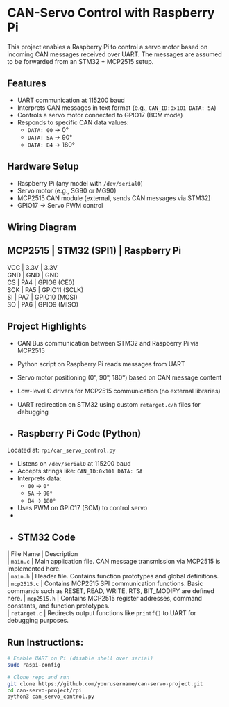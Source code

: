 # CAN-Servo Control with Raspberry Pi

This project enables a Raspberry Pi to control a servo motor based on incoming CAN messages received over UART. The messages are assumed to be forwarded from an STM32 + MCP2515 setup.

## Features

- UART communication at 115200 baud
- Interprets CAN messages in text format (e.g., `CAN_ID:0x101 DATA: 5A`)
- Controls a servo motor connected to GPIO17 (BCM mode)
- Responds to specific CAN data values:
  - `DATA: 00` → 0°
  - `DATA: 5A` → 90°
  - `DATA: B4` → 180°

## Hardware Setup

- Raspberry Pi (any model with `/dev/serial0`)
- Servo motor (e.g., SG90 or MG90)
- MCP2515 CAN module (external, sends CAN messages via STM32)
- GPIO17 → Servo PWM control

## Wiring Diagram
MCP2515 | STM32 (SPI1) | Raspberry Pi  
--------------------------------  
VCC    | 3.3V         | 3.3V  
GND    | GND          | GND  
CS     | PA4          | GPIO8 (CE0)  
SCK    | PA5          | GPIO11 (SCLK)  
SI     | PA7          | GPIO10 (MOSI)  
SO     | PA6          | GPIO9 (MISO)  

## Project Highlights

- CAN Bus communication between STM32 and Raspberry Pi via MCP2515
- Python script on Raspberry Pi reads messages from UART
- Servo motor positioning (0°, 90°, 180°) based on CAN message content
- Low-level C drivers for MCP2515 communication (no external libraries)
- UART redirection on STM32 using custom `retarget.c/h` files for debugging

- ##  Raspberry Pi Code (Python)

Located at: `rpi/can_servo_control.py`

- Listens on `/dev/serial0` at 115200 baud
- Accepts strings like: `CAN_ID:0x101 DATA: 5A`
- Interprets data:
  - `00` → `0°`
  - `5A` → `90°`
  - `B4` → `180°`
- Uses PWM on GPIO17 (BCM) to control servo
- 
- ## STM32 Code

| File Name       | Description                                                                                     
| `main.c`        | Main application file. CAN message transmission via MCP2515 is implemented here.                
| `main.h`        | Header file. Contains function prototypes and global definitions.                              
| `mcp2515.c`     | Contains MCP2515 SPI communication functions. Basic commands such as RESET, READ, WRITE, RTS, BIT_MODIFY are defined here. 
| `mcp2515.h`     | Contains MCP2515 register addresses, command constants, and function prototypes.                
| `retarget.c`    | Redirects output functions like `printf()` to UART for debugging purposes.              

## Run Instructions:
```bash
# Enable UART on Pi (disable shell over serial)
sudo raspi-config

# Clone repo and run
git clone https://github.com/yourusername/can-servo-project.git
cd can-servo-project/rpi
python3 can_servo_control.py
